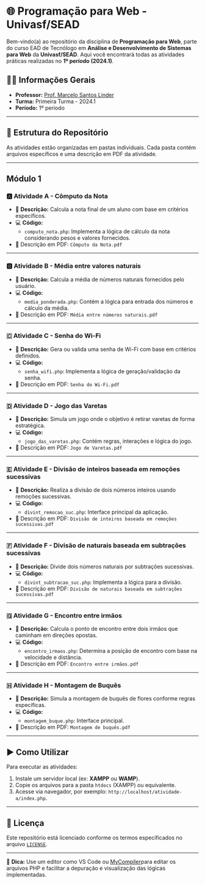 # 🌐 Programação para Web - Univasf/SEAD

Bem-vindo(a) ao repositório da disciplina de **Programação para Web**, parte do curso EAD de Tecnólogo em **Análise e Desenvolvimento de Sistemas para Web** da **Univasf/SEAD**. Aqui você encontrará todas as atividades práticas realizadas no **1º período (2024.1)**.

## 👨‍🏫 Informações Gerais

- **Professor:** [Prof. Marcelo Santos Linder](http://lattes.cnpq.br/0118309756941390)
- **Turma:** Primeira Turma - 2024.1
- **Período:** 1º período

---

## 📁 Estrutura do Repositório

As atividades estão organizadas em pastas individuais. Cada pasta contém arquivos específicos e uma descrição em PDF da atividade.

---
## Módulo 1

### 🅰️ Atividade A - Cômputo da Nota
- 📄 **Descrição:** Calcula a nota final de um aluno com base em critérios específicos.
- 💻 **Código:**
  - `computo_nota.php`: Implementa a lógica de cálculo da nota considerando pesos e valores fornecidos.
- 📘 Descrição em PDF: `Cômputo da Nota.pdf`

---

### 🅱️ Atividade B - Média entre valores naturais
- 📄 **Descrição:** Calcula a média de números naturais fornecidos pelo usuário.
- 💻 **Código:**
  - `media_ponderada.php`: Contém a lógica para entrada dos números e cálculo da média.
- 📘 Descrição em PDF: `Média entre números naturais.pdf`

---

### 🇨 Atividade C - Senha do Wi-Fi
- 📄 **Descrição:** Gera ou valida uma senha de Wi-Fi com base em critérios definidos.
- 💻 **Código:**
  - `senha_wifi.php`: Implementa a lógica de geração/validação da senha.
- 📘 Descrição em PDF: `Senha do Wi-Fi.pdf`

---

### 🇩 Atividade D - Jogo das Varetas
- 📄 **Descrição:** Simula um jogo onde o objetivo é retirar varetas de forma estratégica.
- 💻 **Código:**
  - `jogo_das_varetas.php`: Contém regras, interações e lógica do jogo.
- 📘 Descrição em PDF: `Jogo de Varetas.pdf`

---

### 🇪 Atividade E - Divisão de inteiros baseada em remoções sucessivas
- 📄 **Descrição:** Realiza a divisão de dois números inteiros usando remoções sucessivas.
- 💻 **Código:**
  - `divint_remocao_suc.php`: Interface principal da aplicação.
- 📘 Descrição em PDF: `Divisão de inteiros baseada em remoções sucessivas.pdf`

---

### 🇫 Atividade F - Divisão de naturais baseada em subtrações sucessivas
- 📄 **Descrição:** Divide dois números naturais por subtrações sucessivas.
- 💻 **Código:**
  - `divint_subtracao_suc.php`: Implementa a lógica para a divisão.
- 📘 Descrição em PDF: `Divisão de naturais baseada em subtrações sucessivas.pdf`

---

### 🇬 Atividade G - Encontro entre irmãos
- 📄 **Descrição:** Calcula o ponto de encontro entre dois irmãos que caminham em direções opostas.
- 💻 **Código:**
  - `encontro_irmaos.php`: Determina a posição de encontro com base na velocidade e distância.
- 📘 Descrição em PDF: `Encontro entre irmãos.pdf`

---

### 🇭 Atividade H - Montagem de Buquês
- 📄 **Descrição:** Simula a montagem de buquês de flores conforme regras específicas.
- 💻 **Código:**
  - `montagem_buque.php`: Interface principal.
- 📘 Descrição em PDF: `Montagem de buquês.pdf`

---

## ▶️ Como Utilizar

Para executar as atividades:
1. Instale um servidor local (ex: **XAMPP** ou **WAMP**).
2. Copie os arquivos para a pasta `htdocs` (XAMPP) ou equivalente.
3. Acesse via navegador, por exemplo: `http://localhost/atividade-a/index.php`.

---

## 📜 Licença

Este repositório está licenciado conforme os termos especificados no arquivo [`LICENSE`](LICENSE).

---

📌 **Dica:** Use um editor como VS Code ou [MyCompiler](https://www.mycompiler.io/pt/new/php )para editar os arquivos PHP e facilitar a depuração e visualização das lógicas implementadas.
